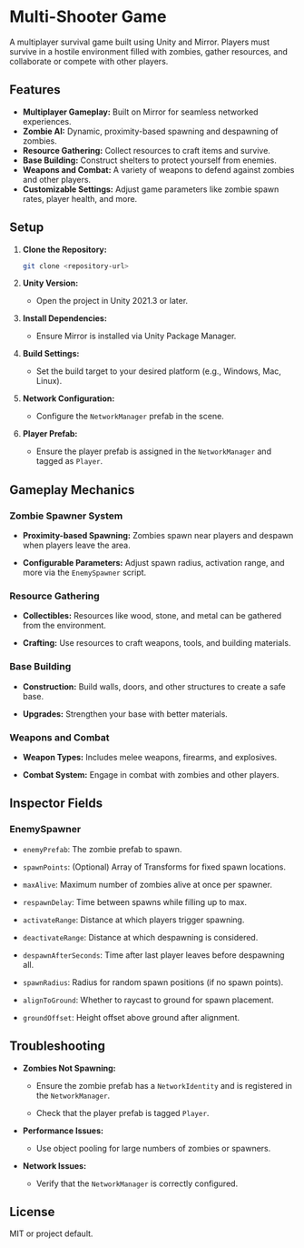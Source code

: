 # Multi-Shooter Game

A multiplayer survival game built using Unity and Mirror. Players must survive in a hostile environment filled with zombies, gather resources, and collaborate or compete with other players.

## Features

- **Multiplayer Gameplay:** Built on Mirror for seamless networked experiences.
- **Zombie AI:** Dynamic, proximity-based spawning and despawning of zombies.
- **Resource Gathering:** Collect resources to craft items and survive.
- **Base Building:** Construct shelters to protect yourself from enemies.
- **Weapons and Combat:** A variety of weapons to defend against zombies and other players.
- **Customizable Settings:** Adjust game parameters like zombie spawn rates, player health, and more.

## Setup

1. **Clone the Repository:**

   ```bash
   git clone <repository-url>
   ```

2. **Unity Version:**

   - Open the project in Unity 2021.3 or later.

3. **Install Dependencies:**

   - Ensure Mirror is installed via Unity Package Manager.

4. **Build Settings:**

   - Set the build target to your desired platform (e.g., Windows, Mac, Linux).

5. **Network Configuration:**

   - Configure the `NetworkManager` prefab in the scene.

6. **Player Prefab:**

   - Ensure the player prefab is assigned in the `NetworkManager` and tagged as `Player`.

## Gameplay Mechanics

### Zombie Spawner System

- **Proximity-based Spawning:** Zombies spawn near players and despawn when players leave the area.

- **Configurable Parameters:** Adjust spawn radius, activation range, and more via the `EnemySpawner` script.

### Resource Gathering

- **Collectibles:** Resources like wood, stone, and metal can be gathered from the environment.

- **Crafting:** Use resources to craft weapons, tools, and building materials.

### Base Building

- **Construction:** Build walls, doors, and other structures to create a safe base.

- **Upgrades:** Strengthen your base with better materials.

### Weapons and Combat

- **Weapon Types:** Includes melee weapons, firearms, and explosives.

- **Combat System:** Engage in combat with zombies and other players.

## Inspector Fields

### EnemySpawner

- `enemyPrefab`: The zombie prefab to spawn.

- `spawnPoints`: (Optional) Array of Transforms for fixed spawn locations.

- `maxAlive`: Maximum number of zombies alive at once per spawner.

- `respawnDelay`: Time between spawns while filling up to max.

- `activateRange`: Distance at which players trigger spawning.

- `deactivateRange`: Distance at which despawning is considered.

- `despawnAfterSeconds`: Time after last player leaves before despawning all.

- `spawnRadius`: Radius for random spawn positions (if no spawn points).

- `alignToGround`: Whether to raycast to ground for spawn placement.

- `groundOffset`: Height offset above ground after alignment.

## Troubleshooting

- **Zombies Not Spawning:**

  - Ensure the zombie prefab has a `NetworkIdentity` and is registered in the `NetworkManager`.

  - Check that the player prefab is tagged `Player`.

- **Performance Issues:**

  - Use object pooling for large numbers of zombies or spawners.

- **Network Issues:**

  - Verify that the `NetworkManager` is correctly configured.

## License

MIT or project default.
